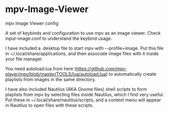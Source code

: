 # mpv-Image-Viewer
mpv Image Viewer config

A set of keybinds and configuration to use mpv as an image viewer. Check input-image.conf to understand the keybind usage.

I have included a .desktop file to start mpv with --profile=image. Put this file in ~/.local/share/applications, and then associate image files with it inside your file manager.

You need autoload.lua from here (https://github.com/mpv-player/mpv/blob/master/TOOLS/lua/autoload.lua) to automatically create playlists from images in the same directory.

I have also included Nautilus (AKA Gnome files) shell scripts to form playlists from mpv by selecting files inside Nautilus, which I find very useful. Put these in ~/.local/share/nautilus/scripts, and a context menu will appear in Nautilus to open files with these scripts.
